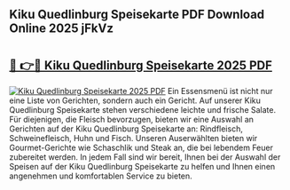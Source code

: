 ## Kiku Quedlinburg Speisekarte PDF Download Online 2025 jFkVz

# <h2><a href="http://gc7pmsv.nevu.top/?p=Kiku+Quedlinburg+Speisekarte">🔗 👉🔴 Kiku Quedlinburg Speisekarte 2025 PDF</a></h2>

[![Kiku Quedlinburg Speisekarte 2025 PDF](https://i.imgur.com/dBaPXMq.png)](http://gc7pmsv.nevu.top/?p=Kiku+Quedlinburg+Speisekarte)
Ein Essensmenü ist nicht nur eine Liste von Gerichten, sondern auch ein Gericht. Auf unserer Kiku Quedlinburg Speisekarte stehen verschiedene leichte und frische Salate. Für diejenigen, die Fleisch bevorzugen, bieten wir eine Auswahl an Gerichten auf der Kiku Quedlinburg Speisekarte an: Rindfleisch, Schweinefleisch, Huhn und Fisch. Unseren Auserwählten bieten wir Gourmet-Gerichte wie Schaschlik und Steak an, die bei lebendem Feuer zubereitet werden. In jedem Fall sind wir bereit, Ihnen bei der Auswahl der Speisen auf der Kiku Quedlinburg Speisekarte zu helfen und Ihnen einen angenehmen und komfortablen Service zu bieten.
